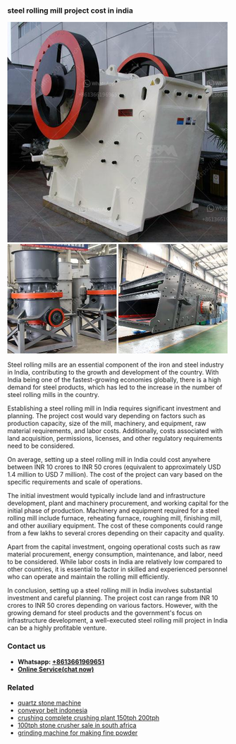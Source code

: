 <h3>steel rolling mill project cost in india</h3><img src='1702950517.jpg' alt=''><p>Steel rolling mills are an essential component of the iron and steel industry in India, contributing to the growth and development of the country. With India being one of the fastest-growing economies globally, there is a high demand for steel products, which has led to the increase in the number of steel rolling mills in the country.</p><p>Establishing a steel rolling mill in India requires significant investment and planning. The project cost would vary depending on factors such as production capacity, size of the mill, machinery, and equipment, raw material requirements, and labor costs. Additionally, costs associated with land acquisition, permissions, licenses, and other regulatory requirements need to be considered.</p><p>On average, setting up a steel rolling mill in India could cost anywhere between INR 10 crores to INR 50 crores (equivalent to approximately USD 1.4 million to USD 7 million). The cost of the project can vary based on the specific requirements and scale of operations.</p><p>The initial investment would typically include land and infrastructure development, plant and machinery procurement, and working capital for the initial phase of production. Machinery and equipment required for a steel rolling mill include furnace, reheating furnace, roughing mill, finishing mill, and other auxiliary equipment. The cost of these components could range from a few lakhs to several crores depending on their capacity and quality.</p><p>Apart from the capital investment, ongoing operational costs such as raw material procurement, energy consumption, maintenance, and labor, need to be considered. While labor costs in India are relatively low compared to other countries, it is essential to factor in skilled and experienced personnel who can operate and maintain the rolling mill efficiently.</p><p>In conclusion, setting up a steel rolling mill in India involves substantial investment and careful planning. The project cost can range from INR 10 crores to INR 50 crores depending on various factors. However, with the growing demand for steel products and the government's focus on infrastructure development, a well-executed steel rolling mill project in India can be a highly profitable venture.</p><h3>Contact us</h3><ul><li><strong>Whatsapp:&nbsp;<a href="https://wa.me/8613661969651">+8613661969651</a></strong></li><li><a href="https://swt.shibang-china.com/?git&amp;zhl&amp;steel rolling mill project cost in india"><strong>Online Service(chat now)</strong></a></li></ul><h3>Related</h3><ul><li><a href='quartz stone machine.md'>quartz stone machine</a></li><li><a href='conveyor belt indonesia.md'>conveyor belt indonesia</a></li><li><a href='crushing complete crushing plant 150tph 200tph.md'>crushing complete crushing plant 150tph 200tph</a></li><li><a href='100tph stone crusher sale in south africa.md'>100tph stone crusher sale in south africa</a></li><li><a href='grinding machine for making fine powder.md'>grinding machine for making fine powder</a></li></ul>